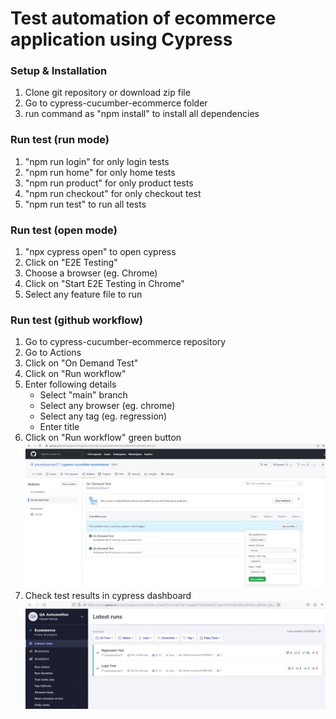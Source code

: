 # Test automation of ecommerce application using Cypress

### Setup & Installation

1. Clone git repository or download zip file
2. Go to cypress-cucumber-ecommerce folder
3. run command as "npm install" to install all dependencies

### Run test (run mode)

1. "npm run login" for only login tests
2. "npm run home" for only home tests
3. "npm run product" for only product tests
4. "npm run checkout" for only checkout test
5. "npm run test" to run all tests

### Run test (open mode)

1. "npx cypress open" to open cypress
2. Click on "E2E Testing"
3. Choose a browser (eg. Chrome)
4. Click on "Start E2E Testing in Chrome"
5. Select any feature file to run

### Run test (github workflow)

1. Go to cypress-cucumber-ecommerce repository
2. Go to Actions
3. Click on "On Demand Test"
4. Click on "Run workflow"
5. Enter following details
   -  Select "main" branch
   -  Select any browser (eg. chrome)
   -  Select any tag (eg. regression)
   -  Enter title
6. Click on "Run workflow" green button
   ![Initiate test from github](/images/github_trigger_test.jpg)
7. Check test results in cypress dashboard
   ![Cypress test results](/images/cypress_recorded_testresults.jpg)
